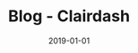 ---
title: Blog - Clairdash
description: The Clairdash blog will help you learn about application development and workplace automation.
images:
- /homepage-meta.png
type: blog
layout: list
date: 2019-01-01
---